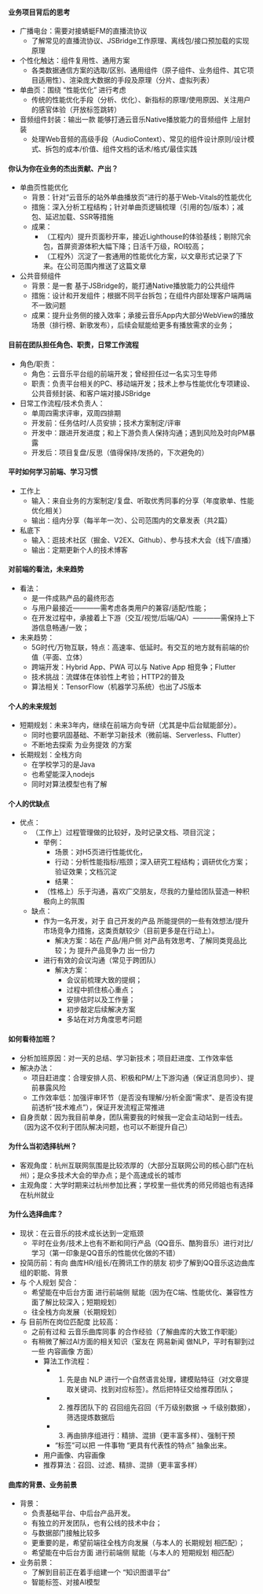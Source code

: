 #### 业务项目背后的思考
  - 广播电台：需要对接蜻蜓FM的直播流协议
    - 了解常见的直播流协议、JSBridge工作原理、离线包/接口预加载的实现原理
  - 个性化触达：组件复用性、通用方案
    - 各类数据通信方案的选取/区别、通用组件（原子组件、业务组件、其它项目适用性）、渲染庞大数据的手段及原理（分片、虚拟列表）
  - 单曲页：围绕 “性能优化” 进行考虑
    - 传统的性能优化手段（分析、优化）、新指标的原理/使用原因、关注用户的感官体验（开放标签跳转）
  - 音频组件封装：输出一款 能够打通云音乐Native播放能力的音频组件 上层封装
    - 处理Web音频的高级手段（AudioContext）、常见的组件设计原则/设计模式、拆包的成本/价值、组件文档的话术/格式/最佳实践


#### 你认为你在业务的杰出贡献、产出？
  - 单曲页性能优化
    - 背景：针对“云音乐的站外单曲播放页”进行的基于Web-Vitals的性能优化
    - 措施：深入分析工程结构；针对单曲页逻辑梳理（引用的包/版本）；减包、延迟加载、SSR等措施
    - 成果：
        - （工程内）提升页面秒开率，接近Lighthouse的体验基线；剔除冗余包，首屏资源体积大幅下降；日活千万级，ROI较高；
        - （工程外）沉淀了一套通用的性能优化方案，以文章形式记录了下来。在公司范围内推送了这篇文章
  - 公共音频组件
    - 背景：是一套 基于JSBridge的，能打通Native播放能力的公共组件
    - 措施：设计和开发组件；根据不同平台拆包；在组件内部处理客户端两端不一致问题
    - 成果：提升业务侧的接入效率；承接云音乐App内大部分WebView的播放场景（排行榜、新歌发布），后续会赋能给更多有播放需求的业务；


#### 目前在团队担任角色、职责，日常工作流程
  - 角色/职责：
    - 角色：云音乐平台组的前端开发；曾经担任过一名实习生导师
    - 职责：负责平台相关的PC、移动端开发；技术上参与性能优化专项建设、公共音频封装、和客户端对接JSBridge
  - 日常工作流程/技术负责人：
    - 单周四需求评审，双周四排期
    - 开发前：任务估时/人员安排；技术方案制定/评审
    - 开发中：跟进开发进度；和上下游负责人保持沟通；遇到风险及时向PM暴露
    - 开发后：项目复盘/反思（值得保持/发扬的，下次避免的）


#### 平时如何学习前端、学习习惯
  - 工作上
    - 输入：来自业务的方案制定/复盘、听取优秀同事的分享（年度歌单、性能优化相关）
    - 输出：组内分享（每半年一次）、公司范围内的文章发表（共2篇）
  - 私底下
    - 输入：逛技术社区（掘金、V2EX、Github）、参与技术大会（线下/直播）
    - 输出：定期更新个人的技术博客


#### 对前端的看法，未来趋势
  - 看法：
    - 是一件成熟产品的最终形态
    - 与用户最接近————需考虑各类用户的兼容/适配/性能；
    - 在开发过程中，承接着上下游（交互/视觉/后端/QA）————需保持上下游信息畅通/一致；
  - 未来趋势：
    - 5G时代/万物互联，特点：高速率、低延时。有交互的地方就有前端的价值（平面、立体）
    - 跨端开发：Hybrid App、PWA 可以与 Native App 相竞争；Flutter
    - 技术挑战：流媒体在体验性上考验；HTTP2的普及
    - 算法相关：TensorFlow（机器学习系统）也出了JS版本
    

#### 个人的未来规划
  - 短期规划：未来3年内，继续在前端方向专研（尤其是中后台赋能部分）。
    - 同时也要巩固基础、不断学习新技术（微前端、Serverless、Flutter）
    - 不断地去探索 为业务提效 的方案
  - 长期规划：全栈方向
    - 在学校学习的是Java
    - 也希望能深入nodejs
    - 同时对算法模型也有了解


#### 个人的优缺点
  - 优点：
    - （工作上）过程管理做的比较好，及时记录文档、项目沉淀；
        - 举例：
            - 场景：对H5页进行性能优化，
            - 行动：分析性能指标/瓶颈；深入研究工程结构；调研优化方案；验证效果；文档沉淀
            - 结果：
        - （性格上）乐于沟通，喜欢广交朋友，尽我的力量给团队营造一种积极向上的氛围
    - 缺点：
        - 作为一名开发，对于 自己开发的产品 所能提供的一些有效想法/提升市场竞争力措施，这类贡献较少（目前更多是在行动上）。
            - 解决方案：站在 产品/用户侧 对产品有效思考、了解同类竞品比较；为 提升产品竞争力 出一份力
        - 进行有效的会议沟通（常见于跨团队）
            - 解决方案：
                - 会议前梳理大致的提纲；
                - 过程中抓住核心重点；
                - 安排估时以及工作量；
                - 初步敲定后续解决方案
                - 多站在对方角度思考问题


#### 如何看待加班？
  - 分析加班原因：对一天的总结、学习新技术；项目赶进度、工作效率低
  - 解决办法：
    - 项目赶进度：合理安排人员、积极和PM/上下游沟通（保证消息同步）、提前暴露风险
    - 工作效率低：加强评审环节（是否没有理解/分析全面“需求”、是否没有提前透析“技术难点”），保证开发流程正常推进
  - 自身贡献：因为我目前单身，团队需要我的时候我一定会主动站到一线去。（因为这不仅利于团队解决问题，也可以不断提升自己）


#### 为什么当初选择杭州？
  - 客观角度：杭州互联网氛围是比较浓厚的（大部分互联网公司的核心部门在杭州）；是众多技术大会的举办点；是个高速成长的城市
  - 主观角度：大学时期来过杭州参加比赛；学校里一些优秀的师兄师姐也有选择在杭州就业

#### 为什么选择曲库？
  - 现状：在云音乐的技术成长达到一定瓶颈
    - 平时在业务/技术上也有不断和同行产品（QQ音乐、酷狗音乐）进行对比/学习（第一印象是QQ音乐的性能优化做的不错）
  - 投简历前：有向 曲库HR/组长/在腾讯工作的朋友 初步了解到QQ音乐这边曲库组的职能、背景
  - 与 个人规划 契合：
    - 希望能在中后台方面 进行前端侧 赋能（因为在C端、性能优化、兼容性方面了解比较深入；短期规划）
    - 往全栈方向发展（长期规划）
  - 与 目前所在岗位匹配度 比较高：
    - 之前有过和 云音乐曲库同事 的合作经验（了解曲库的大致工作职能）
    - 有稍微了解过AI方面的相关知识（室友在 网易新闻 做NLP，平时有聊到过一些 内容画像 方面）
        - 算法工作流程：
            - 1. 先是由 NLP 进行一个自然语言处理，建模贴特征（对文章提取关键词、找到对应标签）。然后把特征交给推荐团队；
            - 2. 推荐团队下的 召回组先召回（千万级别数据 -> 千级别数据），筛选提炼数据后
            - 3. 再由排序组进行：精排、混排（更丰富多样）、强制干预
            - “标签”可以把 一件事物 “更具有代表性的特点” 抽象出来。
        - 用户画像、内容画像
        - 推荐算法：召回、过滤、精排、混排（更丰富多样）
 
#### 曲库的背景、业务前景
  - 背景：
    - 负责基础平台、中后台产品开发。
    - 有独立的开发团队，也有公线的技术中台；
    - 与数据部门接触比较多
    - 更重要的是，希望前端往全栈方向发展（与本人的 长期规划 相匹配）；
    - 希望能在中后台方面 进行前端侧 赋能（与本人的 短期规划 相匹配）
  - 业务前景：
    - 了解到目前正在着手组建一个 “知识图谱平台”
    - 智能标签、对接AI模型

